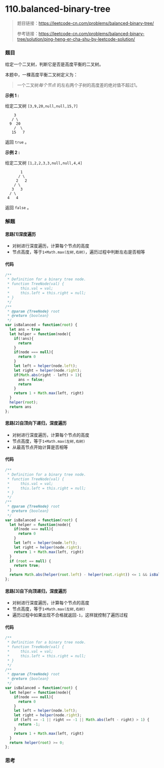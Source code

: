 # 110.balanced-binary-tree

> 题目链接：https://leetcode-cn.com/problems/balanced-binary-tree/
>
> 参考链接：https://leetcode-cn.com/problems/balanced-binary-tree/solution/ping-heng-er-cha-shu-by-leetcode-solution/
>

### 题目

给定一个二叉树，判断它是否是高度平衡的二叉树。

本题中，一棵高度平衡二叉树定义为：

> 一个二叉树*每个节点* 的左右两个子树的高度差的绝对值不超过1。

**示例 1 :**

给定二叉树 `[3,9,20,null,null,15,7]`

```
    3
   / \
  9  20
    /  \
   15   7
```

返回 `true` 。

**示例 2 :**

给定二叉树 `[1,2,2,3,3,null,null,4,4]`

```
       1
      / \
     2   2
    / \
   3   3
  / \
 4   4
```

返回 `false` 。



### 解题

#### 思路[1]深度遍历

* 对树进行深度遍历，计算每个节点的高度
* 节点高度，等于`1+Math.max(左树,右树)`，遍历过程中判断左右是否相等

#### 代码

```javascript
/**
 * Definition for a binary tree node.
 * function TreeNode(val) {
 *     this.val = val;
 *     this.left = this.right = null;
 * }
 */
/**
 * @param {TreeNode} root
 * @return {boolean}
 */
var isBalanced = function(root) {
  let ans = true
  let helper = function(node){
    if(!ans){
      return
    }
    if(node === null){
      return 0
    }
    let left = helper(node.left);
    let right = helper(node.right);
    if(Math.abs(right - left) > 1){
      ans = false;
      return
    }
    return 1 + Math.max(left, right)
  }
  helper(root);
  return ans
};
```

#### 思路[2]自顶向下递归，深度遍历

* 对树进行深度遍历，计算每个节点的高度
* 节点高度，等于`1+Math.max(左树,右树)`
* 从最高节点开始计算是否相等

#### 代码

```javascript
/**
 * Definition for a binary tree node.
 * function TreeNode(val) {
 *     this.val = val;
 *     this.left = this.right = null;
 * }
 */
/**
 * @param {TreeNode} root
 * @return {boolean}
 */
var isBalanced = function(root) {
  let helper = function(node){
    if(node === null){
      return 0
    }
    let left = helper(node.left);
    let right = helper(node.right);
    return 1 + Math.max(left, right)
  }
  if (root == null) {
    return true;
  }
  return Math.abs(helper(root.left) - helper(root.right)) <= 1 && isBalanced(root.left) && isBalanced(root.right);
};
```

#### 思路[3]自下向顶递归，深度遍历

* 对树进行深度遍历，计算每个节点的高度
* 节点高度，等于`1+Math.max(左树,右树)`
* 遍历过程中如果出现不合格就返回`-1`，这样就控制了遍历过程

#### 代码

```javascript
/**
 * Definition for a binary tree node.
 * function TreeNode(val) {
 *     this.val = val;
 *     this.left = this.right = null;
 * }
 */
/**
 * @param {TreeNode} root
 * @return {boolean}
 */
var isBalanced = function(root) {
  let helper = function(node){
    if(node === null){
      return 0
    }
    let left = helper(node.left);
    let right = helper(node.right);
    if (left == -1 || right == -1 || Math.abs(left - right) > 1) {
      return -1;
    }
    return 1 + Math.max(left, right)
  }
  return helper(root) >= 0;
};
```



### 思考